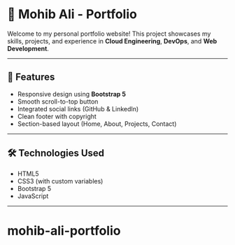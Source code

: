 # 💼 Mohib Ali - Portfolio

Welcome to my personal portfolio website! This project showcases my skills, projects, and experience in **Cloud Engineering**, **DevOps**, and **Web Development**.

---

## 🚀 Features

- Responsive design using **Bootstrap 5**
- Smooth scroll-to-top button
- Integrated social links (GitHub & LinkedIn)
- Clean footer with copyright
- Section-based layout (Home, About, Projects, Contact)

---

## 🛠️ Technologies Used

- HTML5
- CSS3 (with custom variables)
- Bootstrap 5
- JavaScript

---


# mohib-ali-portfolio
